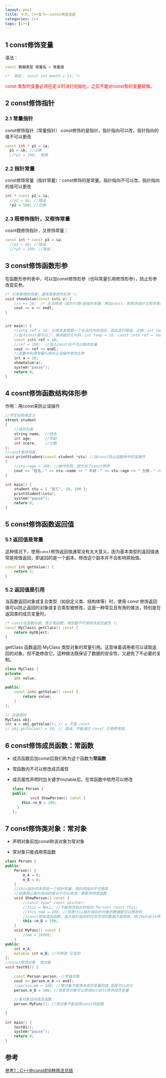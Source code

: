 ```yaml
---
layout: post
title: 十九、C++复习——const用法总结
categories: C++
tags: [C++]
---
```


## 1 const修饰变量

语法：

```c++
const 数据类型 常量名 = 常量值

/*  例如： const int month = 12; */
```

<font color="red">
const 类型的变量必须在定义时进行初始化，之后不能对const型的变量赋值。
</font>

## 2 const修饰指针

### 2.1 常量指针

const修饰指针（常量指针）:const修饰的是指针，指针指向可以改，指针指向的值不可以更改
  ```c++
  const int * p1 = &a; 
	p1 = &b; //正确
	//*p1 = 100;  报错
  ```

### 2.2 指针常量

const修饰常量（指针常量）：const修饰的是常量，指针指向不可以改，指针指向的值可以更改
  ```c++
  int * const p2 = &a;
	//p2 = &b; //错误
	*p2 = 100; //正确
  ```

### 2.3 既修饰指针，又修饰常量

cosnt既修饰指针，又修饰常量：
  ```c++
  const int * const p3 = &a;
	//p3 = &b; //错误
	//*p3 = 100; //错误

  ```
## 3 const修饰函数形参

在函数形参列表中，可以加const修饰形参（也叫常量引用修饰形参），防止形参改变实参。

```c++
/* 引用使用的场景，通常用来修饰形参 */
void showValue(const int& v) {
	//v += 10;  /* 无法修改（因为引用v是指针常量，再加const，即修饰指针又修饰常量 */
	cout << v << endl;
}


int main() {
	//int& ref = 10; 引用本身需要一个合法的内存空间，因此这行错误。正确：int temp = 10; int& ref = temp;
	//加入const就可以了，编译器优化代码，int temp = 10; const int& ref = temp;
	const int& ref = 10;
	//ref = 100;  //加入const后不可以修改变量
	cout << ref << endl;
	//函数中利用常量引用防止误操作修改实参
	int a = 10;
	showValue(a);
	system("pause");
	return 0;
}
```

## 4 cosnt修饰函数结构体形参

作用：用const来防止误操作

```c++
//学生结构体定义
struct student
{
	//成员列表
	string name;  //姓名
	int age;      //年龄
	int score;    //分数
};
//const使用场景
void printStudent(const student *stu) //加const防止函数体中的误操作
{
	//stu->age = 100; //操作失败，因为加了const修饰
	cout << "姓名：" << stu->name << " 年龄：" << stu->age << " 分数：" << stu->score << endl;
}
 
int main() {
	student stu = { "张三", 18, 100 };
	printStudent(&stu);
	system("pause");
	return 0;
}
```

## 5 const修饰函数返回值

### 5.1 返回值是常量

这种情况下，使用`const`修饰返回值通常没有太大意义。因为基本类型的返回值通常是按值返回，即返回的是一个副本。修改这个副本并不会影响原始值。

```c++
const int getValue() {
    return 5;
}
```

### 5.2 返回值是引用

当函数返回对象或复合类型（如自定义类、结构体等）时，使用 const 修饰返回值可以防止返回的对象或复合类型被修改。这是一种常见且有用的做法，特别是在返回类的成员变量时。

```c++
/* const在函数后面，表示常函数，常函数不可用修改成员属性 */
const MyClass& getClass() const {
    return myObject;
}
```

getClass 函数返回 MyClass 类型对象的常量引用。这意味着调用者可以读取返回的对象，但不能修改它。这种做法既保证了数据的安全性，又避免了不必要的复制。

```c++
class MyClass {
private:
    int value;
 
public:
    const int& getValue() const {
        return value;
    }
};
 
// 在使用时
MyClass obj;
int a = obj.getValue(); // a 不是 const
// obj.getValue() = 10; // 错误，不能通过 const 引用修改值
```

## 6 const修饰成员函数：常函数

- 成员函数后加const后我们称为这个函数为**常函数**

- 常函数内不可以修改成员属性

- 成员属性声明时加关键字mutable后，在常函数中依然可以修改

  ```c++
  class Person {
  public: 
          void ShowPerson() const {
      this->m_B = 100;
    }
  };
  ```

## 7 const修饰类对象：常对象

- 声明对象前加const称该对象为常对象

- 常对象只能调用常函数

```c++
class Person {
public:
	Person() {
		m_A = 0;
		m_B = 0;
	}
	//this指针的本质是一个指针常量，指针的指向不可修改
	//如果想让指针指向的值也不可以修改，需要声明常函数
	void ShowPerson() const {
		//const Type* const pointer;
		//this = NULL; //不能修改指针的指向 Person* const this;
		//this->mA = 100; //但是this指针指向的对象的数据是可以修改的
		//const修饰成员函数，表示指针指向的内存空间的数据不能修改，除了mutable修饰的变量
		this->m_B = 100;
	}
	void MyFunc() const {
		//mA = 10000;
	}
public:
	int m_A;
	mutable int m_B; //可修改 可变的
};
//const修饰对象  常对象
void test01() {
 
	const Person person; //常量对象  
	cout << person.m_A << endl;
	//person.mA = 100; //常对象不能修改成员变量的值,但是可以访问
	person.m_B = 100; //但是常对象可以修改mutable修饰成员变量
 
	//常对象访问成员函数
	person.MyFunc(); //常对象不能调用const的函数
 
}
 
int main() {
	test01();
	system("pause");
	return 0;
}
```

## 参考

[参考1：C++中const的6种用法总结](https://blog.csdn.net/m0_73820867/article/details/137121815)

